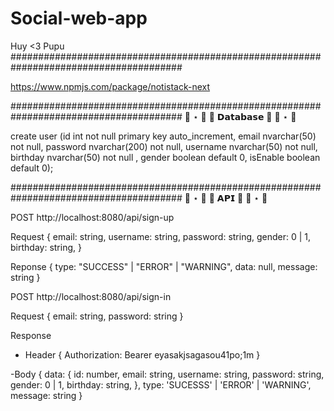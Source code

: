 # Social-web-app
Huy <3 Pupu
#######################################################################################

https://www.npmjs.com/package/notistack-next

#######################################################################################
🍩 ⋆ 🍡  🎀  𝗗𝗮𝘁𝗮𝗯𝗮𝘀𝗲  🎀  🍡 ⋆ 🍩

create user (id int not null primary key auto_increment, email nvarchar(50) not null, password nvarchar(200) not null, username nvarchar(50) not null, birthday nvarchar(50) not null , gender boolean default 0, isEnable boolean default 0);

#######################################################################################
🍩 ⋆ 🍡  🎀 𝗔𝗣𝗜  🎀  🍡 ⋆ 🍩

POST http://localhost:8080/api/sign-up 

Request {
  email: string,
  username: string,
  password: string,
  gender: 0 | 1,
  birthday: string,
}

Reponse {
  type: "SUCCESS" | "ERROR" | "WARNING",
  data: null,
  message: string
}


POST http://localhost:8080/api/sign-in

Request {
  email: string,
  password: string
}

Response
- Header {
Authorization: Bearer eyasakjsagasou41po;1m
}

-Body {
  data: {
      id: number,
      email: string,
      username: string,
      password: string,
      gender: 0 | 1,
      birthday: string,
  },
  type: 'SUCESSS' | 'ERROR' | 'WARNING',
  message: string
}
